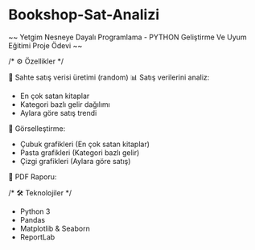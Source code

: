 # Bookshop-Sat-Analizi

~~ Yetgim Nesneye Dayalı Programlama - PYTHON Geliştirme Ve Uyum Eğitimi Proje Ödevi ~~

/* ⚙️ Özellikler */

📝 Sahte satış verisi üretimi (random)
📊 Satış verilerini analiz:
  - En çok satan kitaplar  
  - Kategori bazlı gelir dağılımı  
  - Aylara göre satış trendi

🎨 Görselleştirme:
  - Çubuk grafikleri (En çok satan kitaplar)  
  - Pasta grafikleri (Kategori bazlı gelir)  
  - Çizgi grafikleri (Aylara göre satış)
 
📄 PDF Raporu:

/* 🛠 Teknolojiler */

- Python 3  
- Pandas
- Matplotlib & Seaborn
- ReportLab

